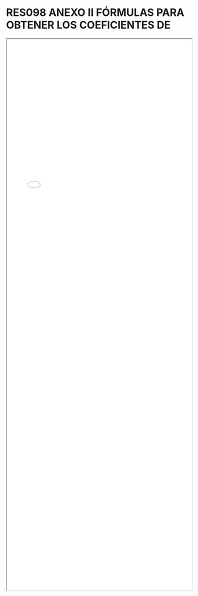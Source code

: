 
# RES098 ANEXO II FÓRMULAS PARA OBTENER LOS COEFICIENTES DE

<iframe src="../RES098 ANEXO II FÓRMULAS PARA OBTENER LOS COEFICIENTES DE.pdf" width="100%" height="1500px"></iframe>

